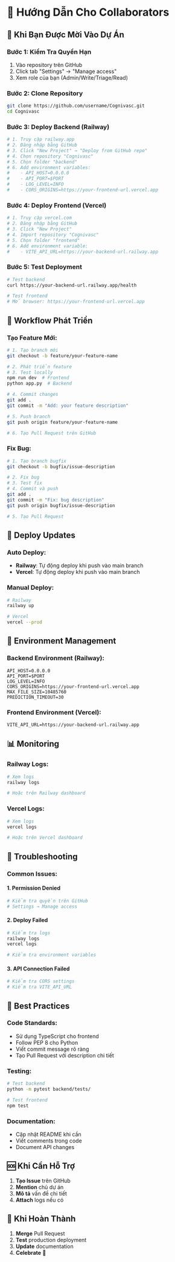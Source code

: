 # 👥 Hướng Dẫn Cho Collaborators

## 🎯 Khi Bạn Được Mời Vào Dự Án

### **Bước 1: Kiểm Tra Quyền Hạn**
1. Vào repository trên GitHub
2. Click tab "Settings" → "Manage access"
3. Xem role của bạn (Admin/Write/Triage/Read)

### **Bước 2: Clone Repository**
```bash
git clone https://github.com/username/Cognivasc.git
cd Cognivasc
```

### **Bước 3: Deploy Backend (Railway)**
```bash
# 1. Truy cập railway.app
# 2. Đăng nhập bằng GitHub
# 3. Click "New Project" → "Deploy from GitHub repo"
# 4. Chọn repository "Cognivasc"
# 5. Chọn folder "backend"
# 6. Add environment variables:
#    - API_HOST=0.0.0.0
#    - API_PORT=$PORT
#    - LOG_LEVEL=INFO
#    - CORS_ORIGINS=https://your-frontend-url.vercel.app
```

### **Bước 4: Deploy Frontend (Vercel)**
```bash
# 1. Truy cập vercel.com
# 2. Đăng nhập bằng GitHub
# 3. Click "New Project"
# 4. Import repository "Cognivasc"
# 5. Chọn folder "frontend"
# 6. Add environment variable:
#    - VITE_API_URL=https://your-backend-url.railway.app
```

### **Bước 5: Test Deployment**
```bash
# Test backend
curl https://your-backend-url.railway.app/health

# Test frontend
# Mở browser: https://your-frontend-url.vercel.app
```

## 🔄 **Workflow Phát Triển**

### **Tạo Feature Mới:**
```bash
# 1. Tạo branch mới
git checkout -b feature/your-feature-name

# 2. Phát triển feature
# 3. Test locally
npm run dev  # Frontend
python app.py  # Backend

# 4. Commit changes
git add .
git commit -m "Add: your feature description"

# 5. Push branch
git push origin feature/your-feature-name

# 6. Tạo Pull Request trên GitHub
```

### **Fix Bug:**
```bash
# 1. Tạo branch bugfix
git checkout -b bugfix/issue-description

# 2. Fix bug
# 3. Test fix
# 4. Commit và push
git add .
git commit -m "Fix: bug description"
git push origin bugfix/issue-description

# 5. Tạo Pull Request
```

## 🚀 **Deploy Updates**

### **Auto Deploy:**
- **Railway**: Tự động deploy khi push vào main branch
- **Vercel**: Tự động deploy khi push vào main branch

### **Manual Deploy:**
```bash
# Railway
railway up

# Vercel
vercel --prod
```

## 🔧 **Environment Management**

### **Backend Environment (Railway):**
```env
API_HOST=0.0.0.0
API_PORT=$PORT
LOG_LEVEL=INFO
CORS_ORIGINS=https://your-frontend-url.vercel.app
MAX_FILE_SIZE=10485760
PREDICTION_TIMEOUT=30
```

### **Frontend Environment (Vercel):**
```env
VITE_API_URL=https://your-backend-url.railway.app
```

## 📊 **Monitoring**

### **Railway Logs:**
```bash
# Xem logs
railway logs

# Hoặc trên Railway dashboard
```

### **Vercel Logs:**
```bash
# Xem logs
vercel logs

# Hoặc trên Vercel dashboard
```

## 🐛 **Troubleshooting**

### **Common Issues:**

#### 1. Permission Denied
```bash
# Kiểm tra quyền trên GitHub
# Settings → Manage access
```

#### 2. Deploy Failed
```bash
# Kiểm tra logs
railway logs
vercel logs

# Kiểm tra environment variables
```

#### 3. API Connection Failed
```bash
# Kiểm tra CORS settings
# Kiểm tra VITE_API_URL
```

## 📝 **Best Practices**

### **Code Standards:**
- Sử dụng TypeScript cho frontend
- Follow PEP 8 cho Python
- Viết commit message rõ ràng
- Tạo Pull Request với description chi tiết

### **Testing:**
```bash
# Test backend
python -m pytest backend/tests/

# Test frontend
npm test
```

### **Documentation:**
- Cập nhật README khi cần
- Viết comments trong code
- Document API changes

## 🆘 **Khi Cần Hỗ Trợ**

1. **Tạo Issue** trên GitHub
2. **Mention** chủ dự án
3. **Mô tả** vấn đề chi tiết
4. **Attach** logs nếu có

## 🎉 **Khi Hoàn Thành**

1. **Merge** Pull Request
2. **Test** production deployment
3. **Update** documentation
4. **Celebrate** 🎊
